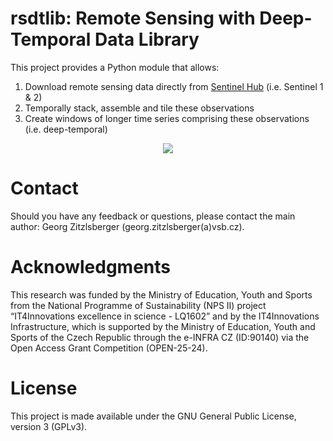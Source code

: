 # rsdtlib: Remote Sensing with Deep-Temporal Data Library

This project provides a Python module that allows:
1. Download remote sensing data directly from [Sentinel Hub](https://www.sentinel-hub.com/) (i.e. Sentinel 1 & 2)
2. Temporally stack, assemble and tile these observations
3. Create windows of longer time series comprising these observations (i.e. deep-temporal)

<p align="center">
  <img src="./mages/rsdtlib_pipeline.png" />
</p>

# Contact
Should you have any feedback or questions, please contact the main author: Georg Zitzlsberger (georg.zitzlsberger(a)vsb.cz).

# Acknowledgments
This research was funded by the Ministry of Education, Youth and Sports from the National Programme of Sustainability (NPS II) project “IT4Innovations excellence in science - LQ1602” and by the IT4Innovations Infrastructure, which is supported by the Ministry of Education, Youth and Sports of the Czech Republic through the e-INFRA CZ (ID:90140) via the Open Access Grant Competition (OPEN-25-24).

# License
This project is made available under the GNU General Public License, version 3 (GPLv3).
